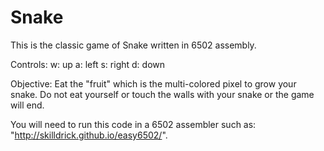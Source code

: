 # Snake

This is the classic game of Snake written in 6502 assembly. 

Controls:
  w: up
  a: left
  s: right
  d: down
  
Objective: Eat the "fruit" which is the multi-colored pixel to grow your snake. Do not eat yourself or touch the walls with your snake or the game will end.

You will need to run this code in a 6502 assembler such as:
            "http://skilldrick.github.io/easy6502/".
